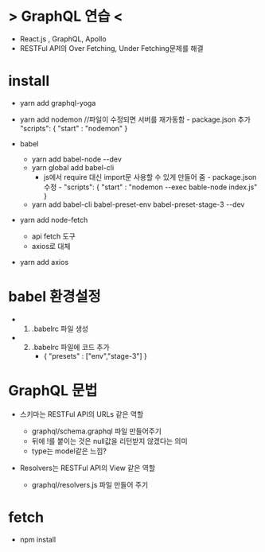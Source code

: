 # > GraphQL 연습 <

- React.js , GraphQL, Apollo
- RESTFul API의 Over Fetching, Under Fetching문제를 해결

# install

- yarn add graphql-yoga
- yarn add nodemon //파일이 수정되면 서버를 재가동함 - package.json 추가
  "scripts": {
  "start" : "nodemon"
  }
- babel

  - yarn add babel-node --dev
  - yarn global add babel-cli
    - js에서 require 대신 import문 사용할 수 있게 만들어 줌 - package.json 수정 - "scripts": {
      "start" : "nodemon --exec bable-node index.js"
      }
  - yarn add babel-cli babel-preset-env babel-preset-stage-3 --dev

- yarn add node-fetch
  - api fetch 도구
  - axios로 대체
- yarn add axios

# babel 환경설정

- 1. .babelrc 파일 생성
- 2. .babelrc 파일에 코드 추가
     - {
       "presets" : ["env","stage-3"]
       }

# GraphQL 문법

- 스키마는 RESTFul API의 URLs 같은 역할

  - graphql/schema.graphql 파일 만들어주기
  - 뒤에 !를 붙이는 것은 null값을 리턴받지 않겠다는 의미
  - type는 model같은 느낌?

- Resolvers는 RESTFul API의 View 같은 역할
  - graphql/resolvers.js 파일 만들어 주기

# fetch

- npm install
